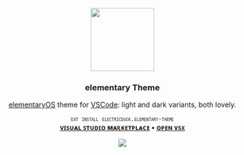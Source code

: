 <p align="center">
  <a href="https://github.com/electricduck/vscode-elementary-theme">
    <img src="https://raw.githubusercontent.com/electricduck/vscode-elementary-theme/master/images/icon.png" width=128>
  </a>

  <h3 align="center"><strong>elementary Theme</strong></h3>

  <p align="center">
    <a href="https://elementary.io/">elementaryOS</a> theme for <a href="https://code.visualstudio.com/">VSCode</a>: light and dark variants, both lovely.
  </p>

  <p align="center" style="font-variant: small-caps;">
    <code>ext install electricduck.elementary-theme</code>
    <br />
    <strong>
      <a href="https://marketplace.visualstudio.com/items?itemName=electricduck.elementary-theme">ᴠɪsᴜᴀʟ sᴛᴜᴅɪᴏ ᴍᴀʀᴋᴇᴛᴘʟᴀᴄᴇ</a> &bull;
      <a href="https://open-vsx.org/extension/electricduck/elementary-theme">ᴏᴘᴇɴ ᴠsx</a>
    </strong>
  </p>
  
  <p align="center">
  <img src="https://raw.githubusercontent.com/electricduck/vscode-elementary-theme/master/images/screenshot.png">
  </p>
</p>
